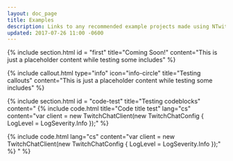 ```yaml
---
layout: doc_page
title: Examples
description: Links to any recommended example projects made using NTwitch
updated: 2017-07-26 11:00 -0600
---
```


{% 
include section.html
id = "first"
title="Coming Soon!"
content="This is just a placeholder content while testing some includes" 
%}

{% 
include callout.html
type="info"
icon="info-circle"
title="Testing callouts"
content="This is just a placeholder content while testing some includes" 
%}

{% 
include section.html
id = "code-test"
title="Testing codeblocks"
content="
{% 
include code.html
title="Code title test"
lang="cs"
content="var client = new TwitchChatClient(new TwitchChatConfig
{
	LogLevel = LogSeverity.Info
});" 
%}

{% 
include code.html
lang="cs"
content="var client = new TwitchChatClient(new TwitchChatConfig
{
	LogLevel = LogSeverity.Info
});" 
%}
" 
%}
